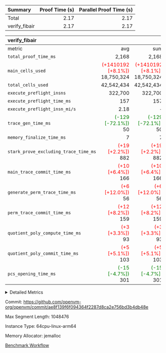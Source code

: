 | Summary | Proof Time (s) | Parallel Proof Time (s) |
|:---|---:|---:|
| Total |  2.17 |  2.17 |
| verify_fibair |  2.17 |  2.17 |


| verify_fibair |||||
|:---|---:|---:|---:|---:|
|metric|avg|sum|max|min|
| `total_proof_time_ms ` |  2,168 |  2,168 |  2,168 |  2,168 |
| `main_cells_used     ` | <span style='color: red'>(+1410192 [+8.1%])</span> 18,750,324 | <span style='color: red'>(+1410192 [+8.1%])</span> 18,750,324 | <span style='color: red'>(+1410192 [+8.1%])</span> 18,750,324 | <span style='color: red'>(+1410192 [+8.1%])</span> 18,750,324 |
| `total_cells_used    ` |  42,542,434 |  42,542,434 |  42,542,434 |  42,542,434 |
| `execute_preflight_insns` |  322,700 |  322,700 |  322,700 |  322,700 |
| `execute_preflight_time_ms` |  157 |  157 |  157 |  157 |
| `execute_preflight_insn_mi/s` |  2.18 | -          |  2.18 |  2.18 |
| `trace_gen_time_ms   ` | <span style='color: green'>(-129 [-72.1%])</span> 50 | <span style='color: green'>(-129 [-72.1%])</span> 50 | <span style='color: green'>(-129 [-72.1%])</span> 50 | <span style='color: green'>(-129 [-72.1%])</span> 50 |
| `memory_finalize_time_ms` |  7 |  7 |  7 |  7 |
| `stark_prove_excluding_trace_time_ms` | <span style='color: red'>(+19 [+2.2%])</span> 882 | <span style='color: red'>(+19 [+2.2%])</span> 882 | <span style='color: red'>(+19 [+2.2%])</span> 882 | <span style='color: red'>(+19 [+2.2%])</span> 882 |
| `main_trace_commit_time_ms` | <span style='color: red'>(+10 [+6.4%])</span> 166 | <span style='color: red'>(+10 [+6.4%])</span> 166 | <span style='color: red'>(+10 [+6.4%])</span> 166 | <span style='color: red'>(+10 [+6.4%])</span> 166 |
| `generate_perm_trace_time_ms` | <span style='color: red'>(+6 [+12.0%])</span> 56 | <span style='color: red'>(+6 [+12.0%])</span> 56 | <span style='color: red'>(+6 [+12.0%])</span> 56 | <span style='color: red'>(+6 [+12.0%])</span> 56 |
| `perm_trace_commit_time_ms` | <span style='color: red'>(+12 [+8.2%])</span> 159 | <span style='color: red'>(+12 [+8.2%])</span> 159 | <span style='color: red'>(+12 [+8.2%])</span> 159 | <span style='color: red'>(+12 [+8.2%])</span> 159 |
| `quotient_poly_compute_time_ms` | <span style='color: red'>(+3 [+3.3%])</span> 93 | <span style='color: red'>(+3 [+3.3%])</span> 93 | <span style='color: red'>(+3 [+3.3%])</span> 93 | <span style='color: red'>(+3 [+3.3%])</span> 93 |
| `quotient_poly_commit_time_ms` | <span style='color: red'>(+5 [+5.1%])</span> 103 | <span style='color: red'>(+5 [+5.1%])</span> 103 | <span style='color: red'>(+5 [+5.1%])</span> 103 | <span style='color: red'>(+5 [+5.1%])</span> 103 |
| `pcs_opening_time_ms ` | <span style='color: green'>(-15 [-4.7%])</span> 301 | <span style='color: green'>(-15 [-4.7%])</span> 301 | <span style='color: green'>(-15 [-4.7%])</span> 301 | <span style='color: green'>(-15 [-4.7%])</span> 301 |



<details>
<summary>Detailed Metrics</summary>

|  | vm.create_initial_state_time_ms | verify_program_compile_ms | verify_fibair_time_ms | total_cells | stark_prove_excluding_trace_time_ms | quotient_poly_compute_time_ms | quotient_poly_commit_time_ms | perm_trace_commit_time_ms | pcs_opening_time_ms | main_trace_commit_time_ms |
| --- | --- | --- | --- | --- | --- | --- | --- | --- | --- |
|  | 0 | 7 | 2,168 | 65,536 | 38 | 1 | 6 | 0 | 22 | 7 | 

| air_name | rows | quotient_deg | main_cols | interactions | constraints | cells |
| --- | --- | --- | --- | --- | --- | --- |
| AccessAdapterAir<2> |  | 2 |  | 5 | 12 |  | 
| AccessAdapterAir<4> |  | 2 |  | 5 | 12 |  | 
| AccessAdapterAir<8> |  | 2 |  | 5 | 12 |  | 
| FibonacciAir | 32,768 | 1 | 2 |  | 5 | 65,536 | 
| FriReducedOpeningAir |  | 2 |  | 39 | 71 |  | 
| JalRangeCheckAir |  | 2 |  | 9 | 14 |  | 
| NativePoseidon2Air<BabyBearParameters>, 1> |  | 2 |  | 136 | 572 |  | 
| PhantomAir |  | 2 |  | 3 | 5 |  | 
| ProgramAir |  | 1 |  | 1 | 4 |  | 
| VariableRangeCheckerAir |  | 1 |  | 1 | 4 |  | 
| VmAirWrapper<AluNativeAdapterAir, FieldArithmeticCoreAir> |  | 2 |  | 15 | 27 |  | 
| VmAirWrapper<BranchNativeAdapterAir, BranchEqualCoreAir<1> |  | 2 |  | 11 | 25 |  | 
| VmAirWrapper<NativeAdapterAir<2, 0>, PublicValuesCoreAir> |  | 2 |  | 11 | 29 |  | 
| VmAirWrapper<NativeLoadStoreAdapterAir<1>, NativeLoadStoreCoreAir<1> |  | 2 |  | 15 | 20 |  | 
| VmAirWrapper<NativeLoadStoreAdapterAir<4>, NativeLoadStoreCoreAir<4> |  | 2 |  | 15 | 20 |  | 
| VmAirWrapper<NativeVectorizedAdapterAir<4>, FieldExtensionCoreAir> |  | 2 |  | 15 | 27 |  | 
| VmConnectorAir |  | 2 |  | 5 | 11 |  | 
| VolatileBoundaryAir |  | 2 |  | 7 | 19 |  | 

| group | vm.reset_state_time_ms | trace_gen_time_ms | total_proof_time_ms | total_cells_used | total_cells | system_trace_gen_time_ms | stark_prove_excluding_trace_time_ms | single_trace_gen_time_ms | quotient_poly_compute_time_ms | quotient_poly_commit_time_ms | perm_trace_commit_time_ms | pcs_opening_time_ms | memory_finalize_time_ms | main_trace_commit_time_ms | main_cells_used | generate_perm_trace_time_ms | fri.log_blowup | execute_preflight_time_ms | execute_preflight_insns | execute_preflight_insn_mi/s |
| --- | --- | --- | --- | --- | --- | --- | --- | --- | --- | --- | --- | --- | --- | --- | --- | --- | --- | --- | --- | --- |
| verify_fibair | 0 | 50 | 2,168 | 42,542,434 | 62,474,410 | 50 | 882 | 0 | 93 | 103 | 159 | 301 | 7 | 166 | 18,750,324 | 56 | 1 | 157 | 322,700 | 2.18 | 

| group | air_name | rows | prep_cols | perm_cols | main_cols | cells |
| --- | --- | --- | --- | --- | --- | --- |
| verify_fibair | AccessAdapterAir<2> | 131,072 |  | 16 | 11 | 3,538,944 | 
| verify_fibair | AccessAdapterAir<4> | 65,536 |  | 16 | 13 | 1,900,544 | 
| verify_fibair | AccessAdapterAir<8> | 128 |  | 16 | 17 | 4,224 | 
| verify_fibair | FriReducedOpeningAir | 2,048 |  | 84 | 27 | 227,328 | 
| verify_fibair | JalRangeCheckAir | 32,768 |  | 28 | 12 | 1,310,720 | 
| verify_fibair | NativePoseidon2Air<BabyBearParameters>, 1> | 32,768 |  | 312 | 398 | 23,265,280 | 
| verify_fibair | PhantomAir | 16,384 |  | 12 | 6 | 294,912 | 
| verify_fibair | ProgramAir | 8,192 |  | 8 | 10 | 147,456 | 
| verify_fibair | VariableRangeCheckerAir | 262,144 | 2 | 8 | 1 | 2,359,296 | 
| verify_fibair | VmAirWrapper<AluNativeAdapterAir, FieldArithmeticCoreAir> | 262,144 |  | 36 | 29 | 17,039,360 | 
| verify_fibair | VmAirWrapper<BranchNativeAdapterAir, BranchEqualCoreAir<1> | 32,768 |  | 28 | 23 | 1,671,168 | 
| verify_fibair | VmAirWrapper<NativeLoadStoreAdapterAir<1>, NativeLoadStoreCoreAir<1> | 65,536 |  | 40 | 21 | 3,997,696 | 
| verify_fibair | VmAirWrapper<NativeLoadStoreAdapterAir<4>, NativeLoadStoreCoreAir<4> | 32,768 |  | 40 | 27 | 2,195,456 | 
| verify_fibair | VmAirWrapper<NativeVectorizedAdapterAir<4>, FieldExtensionCoreAir> | 32,768 |  | 36 | 38 | 2,424,832 | 
| verify_fibair | VmConnectorAir | 2 | 1 | 16 | 5 | 42 | 
| verify_fibair | VolatileBoundaryAir | 65,536 |  | 20 | 12 | 2,097,152 | 

| group | trace_height_constraint | weighted_sum | threshold |
| --- | --- | --- | --- |
| verify_fibair | 0 | 1,085,444 | 2,013,265,921 | 
| verify_fibair | 1 | 5,411,200 | 2,013,265,921 | 
| verify_fibair | 2 | 542,722 | 2,013,265,921 | 
| verify_fibair | 3 | 5,476,612 | 2,013,265,921 | 
| verify_fibair | 4 | 65,536 | 2,013,265,921 | 
| verify_fibair | 5 | 12,851,850 | 2,013,265,921 | 

| trace_height_constraint | threshold |
| --- | --- |
| 0 | 2,013,265,921 | 

</details>


Commit: https://github.com/openvm-org/openvm/commit/ae8f139f6f094364f2287d8ca2e756bd3b4db48e

Max Segment Length: 1048476

Instance Type: 64cpu-linux-arm64

Memory Allocator: jemalloc

[Benchmark Workflow](https://github.com/openvm-org/openvm/actions/runs/16999179641)
